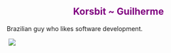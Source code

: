 <h2 align="center" style="color: purple">Korsbit ~ Guilherme</h2>

<div align="left">
<p>Brazilian guy who likes software development.</p>
</div>


<!-- <div>
	![Korsbits github stats](https://github-readme-stats.vercel.app/api?username=korsbit&show_icons=true&theme=radical)
</div>
<div>
	![Top-Languages](https://github-readme-stats.vercel.app/api/top-langs/?username=korsbit&hide_progress=true&theme=radical)
</div> -->


<img src="https://github-readme-stats.vercel.app/api/top-langs/?username=korsbit&layout=compact&theme=highcontrast&hide_border=true" alt="">
<img src="https://github-readme-stats.vercel.app/api?username=korsbit&show_icons=true&theme=highcontrast&hide_border=true"/>



